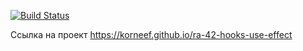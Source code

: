 [![Build Status](https://api.cirrus-ci.com/github/korneef/ra-42-hooks-use-effect.svg)](https://cirrus-ci.com/github/korneef/ra-42-hooks-use-effect)

Ссылка на проект https://korneef.github.io/ra-42-hooks-use-effect
